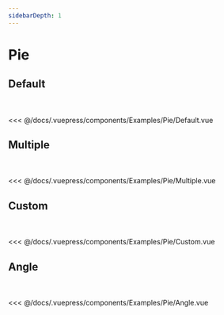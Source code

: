 ```yaml
---
sidebarDepth: 1
---
```

# Pie

## Default

<br>

<Examples-Pie-Default />

<br>

<SourceCode>
<<< @/docs/.vuepress/components/Examples/Pie/Default.vue
</SourceCode>

## Multiple

<br>

<Examples-Pie-Multiple />

<br>

<SourceCode>
<<< @/docs/.vuepress/components/Examples/Pie/Multiple.vue
</SourceCode>

## Custom

<br>

<Examples-Pie-Custom />

<br>

<SourceCode>
<<< @/docs/.vuepress/components/Examples/Pie/Custom.vue
</SourceCode>

## Angle

<br>

<Examples-Pie-Angle />

<br>

<SourceCode>
<<< @/docs/.vuepress/components/Examples/Pie/Angle.vue
</SourceCode>
